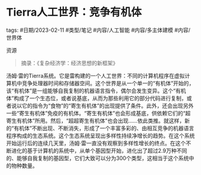 # Tierra人工世界：竞争有机体



tags: #日期/2023-02-11 #类型/笔记 #内容/人工智能 #内容/多主体建模 #内容/世界体 

资源

> 摘录：《复杂经济学：经济思想的新框架》
> 
汤姆·雷的Tierra系统。它是雷构建的一个人工世界：不同的计算机程序在虚拟计算机中竞争处理器时间和存储器空间。这个世界是从一个单一的“有机体”开始的，该“有机体”是一组能够自我复制的机器语言指令，偶尔会发生变异。这个“有机体”构成了一个生态位，或者说基底，从而为那些利用它的部分代码进行复制，或者说以它的指令为“食物”的“寄生有机体”的出现提供了条件。此外，还会出现另外一些“寄生有机体”免疫的有机体。“寄生有机体”也会形成基底，供依赖它们的“超寄生有机体”所用。然后，“超超寄生有机体”也会出现……依此类推。就这样，新的“有机体”不断出现、不断消失，形成了一个丰富多彩的、由相互竞争的机器语言程序构成的生态系统。这个生态系统呈现出多样性持续净增长的趋势。在这个系统开始运行后的连续几天里，汤姆·雷一直没有观察到多样性增长的终点。在这个不断进化的基于计算机的系统中，从单个基因型开始，进化出了超过2.9万种不同的、能够自我复制的基因型，它们大致可以分为300个类型，这相当于这个系统中的物种数量。